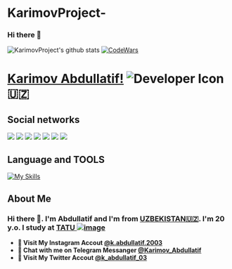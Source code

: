 # KarimovProject-
### Hi there 👋
![KarimovProject's github stats](https://github-readme-stats.vercel.app/api?username=KarimovProject&show_icons=true&theme=tokyonight)
[![CodeWars](https://www.codewars.com/users/KarimovProject/badges/large)]([https://www.codewars.com/users/KarimovProject(https://www.codewars.com/users/KarimovProject))
# [Karimov Abdullatif!](abdullatifkarimov772@gmail.com) ![Developer Icon](./images/developer.png) 🇺🇿 
## Social networks
<a href="https://github.com/KarimovProject"><img src="https://img.shields.io/badge/github-000?style=for-the-badge&logo=github&logoColor=white"/></a>
<a href="https://gitlab.com/KarimovProject/"><img src="https://img.shields.io/badge/gitlab-FF6600?style=for-the-badge&logo=gitlab&logoColor=white"/></a></a>
<a href="https://instagram.com/k.abdullatif.2003"><img src="https://img.shields.io/badge/instagram-D1001F?style=for-the-badge&logo=instagram&logoColor=white"/></a>
<a href="https://t.me/Karimov_Abdullatif"><img src="https://img.shields.io/badge/Telegram-2CA5E0?style=for-the-badge&logo=telegram&logoColor=white"/></a>
<a href="https://www.codewars.com/users/KarimovProject/"><img src="https://img.shields.io/badge/codewars-DD915F?style=for-the-badge&logo=codewars&logoColor=white"/></a>
<a href="https://www.sololearn.com/KarimovProject/20988344"><img src="https://img.shields.io/badge/sololearn-10397c?style=for-the-badge&logo=sololearn&logoColor=white"/></a>
<a href="[https://www.sololearn.com/KarimovProject/20988344](https://www.sololearn.com/profile/27804078)"><img src="https://img.shields.io/badge/sololearn-10397c?style=for-the-badge&logo=sololearn&logoColor=white"/></a>

## Language and TOOLS

[![My Skills](https://skillicons.dev/icons?i=discord,flask,github,gitlab,heroku,html,instagram,js,jquery,linux,md,py,vscode)](https://skillicons.dev)
## About Me
### Hi there 👋. I'm Abdullatif and I'm from [UZBEKISTAN🇺🇿](https://en.wikipedia.org/wiki/Uzbekistan). I'm 20 y.o. I study at [TATU ![image](https://user-images.githubusercontent.com/105332906/206888050-f68457da-1397-4adb-b063-d0c73ba28c67.png)](https://tuit.uz/)
- **🔴 Visit My Instagram Accout [@k.abdullatif.2003](https://www.instagram.com/k.abdullatif.2003/)**
- **🔵 Chat with me on Telegram Messanger [@Karimov_Abdullatif](https://t.me/Karimov_Abdullatif)**
- **🔴 Visit My Twitter Accout [@k_abdullatif_03](https://www.instagram.com/k_abdullatif_03/)**
